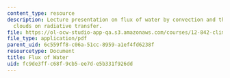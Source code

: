 ```yaml
---
content_type: resource
description: Lecture presentation on flux of water by convection and the effects of
  clouds on radiative transfer.
file: https://ol-ocw-studio-app-qa.s3.amazonaws.com/courses/12-842-climate-physics-and-chemistry-fall-2008/fc9de3ffc68f9cb5ee7de5b331f926dd_part3_lec4.pdf
file_type: application/pdf
parent_uid: 6c559ff8-c06a-51cc-8959-a1ef4fd6238f
resourcetype: Document
title: Flux of Water
uid: fc9de3ff-c68f-9cb5-ee7d-e5b331f926dd
---
```

